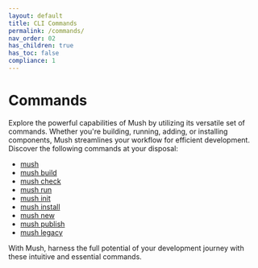 ```yaml
---
layout: default
title: CLI Commands
permalink: /commands/
nav_order: 02
has_children: true
has_toc: false
compliance: 1
---
```


# Commands

Explore the powerful capabilities of Mush by utilizing its versatile set of commands. 
Whether you're building, running, adding, or installing components, Mush streamlines your workflow 
for efficient development. Discover the following commands at your disposal:

- [mush](commands/mush.md)
- [mush build](commands/mush-build.md)
- [mush check](commands/mush-check.md)
- [mush run](commands/mush-run.md)
- [mush init](commands/mush-init.md)
- [mush install](commands/mush-install.md)
- [mush new](commands/mush-new.md)
- [mush publish](commands/mush-publish.md)
- [mush legacy](commands/mush-legacy.md)

With Mush, harness the full potential of your development journey with these intuitive and essential commands.

